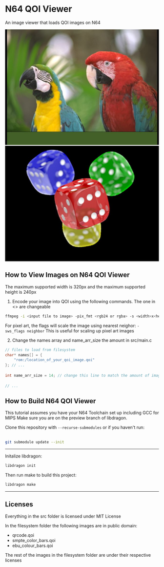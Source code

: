 # N64 QOI Viewer

An image viewer that loads QOI images on N64

![An fuzzy image of a parrot](demo_images/qoi_demo_image0.jpg)
![An fuzzy image of four dice. Red die is in front. Blue, green, yellow in the back in a triangle clockwise formation](demo_images/qoi_demo_image1.jpg)

## How to View Images on N64 QOI Viewer
The maximum supported width is 320px and the maximum supported height is 240px
1. Encode your image into QOI using the following commands. The one in <> are changeable
```bash
ffmpeg -i <input file to image> -pix_fmt <rgb24 or rgba> -s <width>x<height> <output file to image>.qoi
```

For pixel art, the flags will scale the image using nearest neighor: `-sws_flags neighbor`
This is useful for scaling up pixel art images

2. Change the names array and name_arr_size the amount in src/main.c
```c
// files to load from filesystem
char* names[] = {
    "rom:/location_of_your_qoi_image.qoi"
}; // ...

int name_arr_size = 14; // change this line to match the amount of images

// ...
```
## How to Build N64 QOI Viewer
This tutorial assumes you have your N64 Toolchain set up including GCC for MIPS
Make sure you are on the preview branch of libdragon.

Clone this repository with `--recurse-submodules` or if you haven't run:

```bash

git submodule update --init
```
---
Initalize libdragon:
```bash
libdragon init
```
Then run make to build this project:

```bash
libdragon make
```

---

## Licenses

Everything in the src folder is licensed under MIT License

In the filesystem folder the following images are in public domain:
- qrcode.qoi
- smpte_color_bars.qoi
- ebu_colour_bars.qoi

The rest of the images in the filesystem folder are under their respective licenses